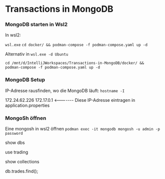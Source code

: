 # Transactions in MongoDB

### MongoDB starten in Wsl2

In wsl2:

```wsl.exe```
```cd docker/ && podman-compose -f podman-compose.yaml up -d```

Alternativ in ```wsl.exe -d Ubuntu``` 

```cd /mnt/d/IntelliJWorkspaces/Transactions-in-MongoDB/docker/ && podman-compose -f podman-compose.yaml up -d```

### MongoDB Setup

IP-Adresse rausfinden, wo die MongoDB läuft:
```hostname -I```

172.24.62.226 172.17.0.1 <------- Diese IP-Adresse eintragen in application.properties


### MongoSh öffnen

Eine mongosh in wsl2 öffnen 
```podman exec -it mongodb mongosh -u admin -p password```

show dbs

use trading

show collections

db.trades.find();

